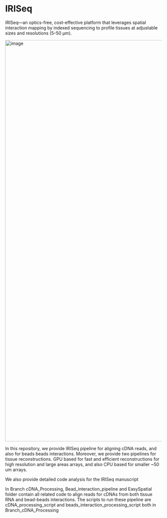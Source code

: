 # IRISeq
IRISeq—an optics-free, cost-effective platform that leverages spatial interaction mapping by indexed sequencing to profile tissues at adjustable sizes and resolutions (5–50 µm). 

<img width="2260" height="1288" alt="image" src="https://github.com/user-attachments/assets/be3e2146-6718-4af5-84fb-313f36274d6c" />


In this repository, we provide IRISeq pipeline for aligning cDNA reads, and also for beads beads interactions. Moreover, we provide two pipelines for tissue reconstructions. GPU based for fast and efficient reconstructions for high resolution and large areas arrays, and also CPU based for smaller ~50 um arrays. 

We also provide detailed code analysis for the IRISeq manuscript 

In Branch cDNA_Processing, Bead_interaction_pipeline and EasySpatial folder contain all related code to align reads for cDNAs from both tissue RNA and bead-beads interactions. 
The scripts to run these pipeline are cDNA_processing_script and beads_interaction_processing_script both in Branch_cDNA_Processing
